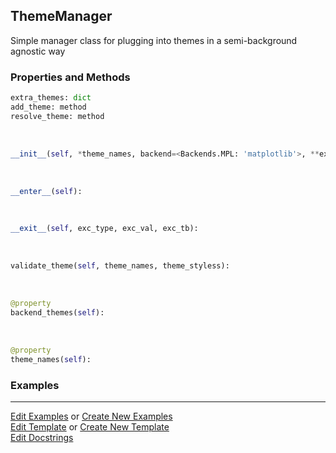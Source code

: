 ## <a id="McUtils.Plots.Styling.ThemeManager">ThemeManager</a>
Simple manager class for plugging into themes in a semi-background agnostic way

### Properties and Methods
```python
extra_themes: dict
add_theme: method
resolve_theme: method
```
<a id="McUtils.Plots.Styling.ThemeManager.__init__" class="docs-object-method">&nbsp;</a>
```python
__init__(self, *theme_names, backend=<Backends.MPL: 'matplotlib'>, **extra_styles): 
```

<a id="McUtils.Plots.Styling.ThemeManager.__enter__" class="docs-object-method">&nbsp;</a>
```python
__enter__(self): 
```

<a id="McUtils.Plots.Styling.ThemeManager.__exit__" class="docs-object-method">&nbsp;</a>
```python
__exit__(self, exc_type, exc_val, exc_tb): 
```

<a id="McUtils.Plots.Styling.ThemeManager.validate_theme" class="docs-object-method">&nbsp;</a>
```python
validate_theme(self, theme_names, theme_styless): 
```

<a id="McUtils.Plots.Styling.ThemeManager.backend_themes" class="docs-object-method">&nbsp;</a>
```python
@property
backend_themes(self): 
```

<a id="McUtils.Plots.Styling.ThemeManager.theme_names" class="docs-object-method">&nbsp;</a>
```python
@property
theme_names(self): 
```

### Examples


___

[Edit Examples](https://github.com/McCoyGroup/References/edit/gh-pages/Documentation/examples/McUtils/Plots/Styling/ThemeManager.md) or 
[Create New Examples](https://github.com/McCoyGroup/References/new/gh-pages/?filename=Documentation/examples/McUtils/Plots/Styling/ThemeManager.md) <br/>
[Edit Template](https://github.com/McCoyGroup/References/edit/gh-pages/Documentation/templates/McUtils/Plots/Styling/ThemeManager.md) or 
[Create New Template](https://github.com/McCoyGroup/References/new/gh-pages/?filename=Documentation/templates/McUtils/Plots/Styling/ThemeManager.md) <br/>
[Edit Docstrings](https://github.com/McCoyGroup/McUtils/edit/master/Plots/Styling.py?message=Update%20Docs)